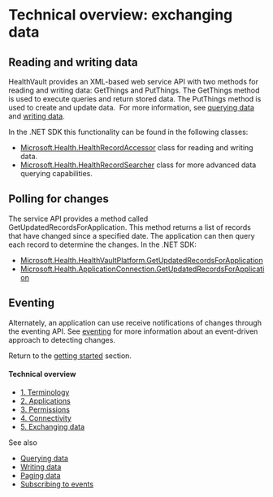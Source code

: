 Technical overview: exchanging data
===================================

Reading and writing data
------------------------

HealthVault provides an XML-based web service API with two methods for reading and writing data: GetThings and PutThings. The GetThings method is used to execute queries and return stored data. The PutThings method is used to create and update data.  For more information, see <a href="querying-data.md" id="PageContent_13983_9">querying data</a> and <a href="writing-data.md" id="PageContent_13983_10">writing data</a>.

In the .NET SDK this functionality can be found in the following classes:

-   [Microsoft.Health.HealthRecordAccessor](https://msdn.microsoft.com/en-us/library/dd726447.aspx) class for reading and writing data.
-   [Microsoft.Health.HealthRecordSearcher](https://msdn.microsoft.com/en-us/library/microsoft.health.healthrecordsearcher.aspx) class for more advanced data querying capabilities.

Polling for changes
-------------------

The service API provides a method called GetUpdatedRecordsForApplication. This method returns a list of records that have changed since a specified date. The application can then query each record to determine the changes. In the .NET SDK:

-   [Microsoft.Health.HealthVaultPlatform.GetUpdatedRecordsForApplication](https://msdn.microsoft.com/en-us/library/microsoft.health.healthvaultplatform.getupdatedrecordsforapplication.aspx)
-   [Microsoft.Health.ApplicationConnection.GetUpdatedRecordsForApplication](https://msdn.microsoft.com/en-us/library/microsoft.health.applicationconnection.getupdatedrecordsforapplication.aspx)

Eventing
--------

Alternately, an application can use receive notifications of changes through the eventing API. See <a href="subscribing-to-events.md" id="PageContent_13983_11">eventing</a> for more information about an event-driven approach to detecting changes.

Return to the <a href="get-started.md" id="Introduction_14123_19">getting started</a> section.

<span id="singleColInThreeColLayout"></span>

#### Technical overview

-   <a href="technical-overview.md" id="RightRailLinkListSection_14123_7">1. Terminology</a>
-   <a href="technical-overview---applications.md" id="RightRailLinkListSection_14123_18">2. Applications</a>
-   <a href="technical-overview---permissions.md" id="RightRailLinkListSection_14123_8">3. Permissions</a>
-   <a href="technical-overview---connectivity.md" id="RightRailLinkListSection_14123_9">4. Connectivity</a>
-   <a href="technical-overview---exchanging-data.md" id="RightRailLinkListSection_14123_10">5. Exchanging data</a>

See also

-   <a href="querying-data.md" id="RightRailLinkListSection_14123_14">Querying data</a>
-   <a href="writing-data.md" id="RightRailLinkListSection_14123_15">Writing data</a>
-   <a href="paging-data.md" id="RightRailLinkListSection_14123_16">Paging data</a>
-   <a href="subscribing-to-events.md" id="RightRailLinkListSection_14123_17">Subscribing to events</a>

